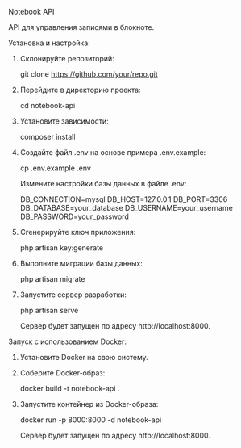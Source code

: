 Notebook API

API для управления записями в блокноте.

Установка и настройка:

1. Склонируйте репозиторий:

   git clone https://github.com/your/repo.git

2. Перейдите в директорию проекта:

   cd notebook-api

3. Установите зависимости:

   composer install

4. Создайте файл .env на основе примера .env.example:

   cp .env.example .env

   Измените настройки базы данных в файле .env:

   DB_CONNECTION=mysql
   DB_HOST=127.0.0.1
   DB_PORT=3306
   DB_DATABASE=your_database
   DB_USERNAME=your_username
   DB_PASSWORD=your_password

5. Сгенерируйте ключ приложения:

   php artisan key:generate

6. Выполните миграции базы данных:

   php artisan migrate

7. Запустите сервер разработки:

   php artisan serve

   Сервер будет запущен по адресу http://localhost:8000.

Запуск с использованием Docker:

1. Установите Docker на свою систему.

2. Соберите Docker-образ:

   docker build -t notebook-api .

3. Запустите контейнер из Docker-образа:

   docker run -p 8000:8000 -d notebook-api

   Сервер будет запущен по адресу http://localhost:8000.
